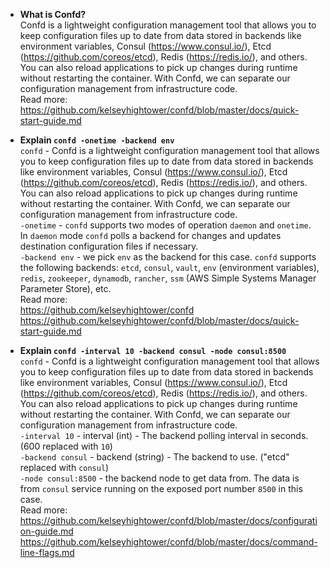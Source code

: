 - **What is Confd?**  
Confd is a lightweight configuration management tool that allows you to keep configuration files up to date from data stored in backends like environment variables, Consul (https://www.consul.io/), Etcd (https://github.com/coreos/etcd), Redis (https://redis.io/), and others. You can also reload applications to pick up changes during runtime without restarting the container. With Confd, we can separate our configuration management from infrastructure code.  
Read more:  
https://github.com/kelseyhightower/confd/blob/master/docs/quick-start-guide.md  

- **Explain `confd -onetime -backend env`**  
`confd` - Confd is a lightweight configuration management tool that allows you to keep configuration files up to date from data stored in backends like environment variables, Consul (https://www.consul.io/), Etcd (https://github.com/coreos/etcd), Redis (https://redis.io/), and others. You can also reload applications to pick up changes during runtime without restarting the container. With Confd, we can separate our configuration management from infrastructure code.  
`-onetime` - `confd` supports two modes of operation `daemon` and `onetime`. In `daemon` mode `confd` polls a backend for changes and updates destination configuration files if necessary.  
`-backend env` - we pick `env` as the backend for this case. `confd` supports the following backends: `etcd`, `consul`, `vault`, `env` (environment variables), `redis`, `zookeeper`, `dynamodb`, `rancher`, `ssm` (AWS Simple Systems Manager Parameter Store), etc.  
Read more:  
https://github.com/kelseyhightower/confd  
https://github.com/kelseyhightower/confd/blob/master/docs/quick-start-guide.md  

- **Explain `confd -interval 10 -backend consul -node consul:8500`**  
`confd` - Confd is a lightweight configuration management tool that allows you to keep configuration files up to date from data stored in backends like environment variables, Consul (https://www.consul.io/), Etcd (https://github.com/coreos/etcd), Redis (https://redis.io/), and others. You can also reload applications to pick up changes during runtime without restarting the container. With Confd, we can separate our configuration management from infrastructure code.  
`-interval 10` - interval (int) - The backend polling interval in seconds. (600 replaced with `10`)  
`-backend consul` - backend (string) - The backend to use. ("etcd" replaced with `consul`)  
`-node consul:8500` - the backend node to get data from. The data is from `consul` service running on the exposed port number `8500` in this case.  
Read more:  
https://github.com/kelseyhightower/confd/blob/master/docs/configuration-guide.md  
https://github.com/kelseyhightower/confd/blob/master/docs/command-line-flags.md  



